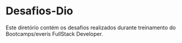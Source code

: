 # Desafios-Dio

Este diretório contém os desafios realizados durante treinamento do Bootcamps/everis FullStack Developer.
